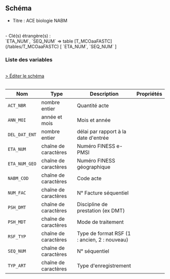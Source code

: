 ## Schéma

- Titre : ACE biologie NABM
<br />
- Clé(s) étrangère(s) : <br />
`ETA_NUM`, `SEQ_NUM` => table [T_MCOaaFASTC](/tables/T_MCOaaFASTC) [ `ETA_NUM`, `SEQ_NUM` ]<br />

### Liste des variables
<br />
<div>
    <a href="https://gitlab.com/healthdatahub/schema-snds/edit/master/schemas/PMSI/PMSI%20MCO/T_MCOaaFLSTC.json"  
    arget="_blank" rel="noopener noreferrer">> Éditer le schéma</a>
    <OutboundLink />
</div>
<br />

Nom|Type|Description|Propriétés
-|-|-|-
`ACT_NBR`|nombre entier|Quantité acte||
`ANN_MOI`|année et mois|Mois et année||
`DEL_DAT_ENT`|nombre entier|délai par rapport à la date d&#x27;entrée||
`ETA_NUM`|chaîne de caractères|Numéro FINESS e-PMSI||
`ETA_NUM_GEO`|chaîne de caractères|Numéro FINESS géographique||
`NABM_COD`|chaîne de caractères|Code acte||
`NUM_FAC`|chaîne de caractères|N° Facture séquentiel||
`PSH_DMT`|chaîne de caractères|Discipline de prestation (ex DMT)||
`PSH_MDT`|chaîne de caractères|Mode de traitement||
`RSF_TYP`|chaîne de caractères|Type de format RSF (1 : ancien, 2 : nouveau)||
`SEQ_NUM`|chaîne de caractères|N° séquentiel||
`TYP_ART`|chaîne de caractères|Type d&#x27;enregistrement||

